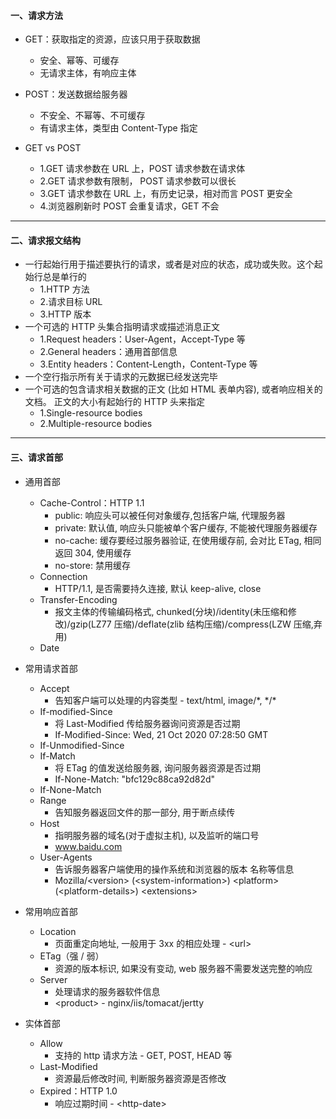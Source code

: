 #### 一、请求方法

- GET：获取指定的资源，应该只用于获取数据

  - 安全、幂等、可缓存
  - 无请求主体，有响应主体

- POST：发送数据给服务器

  - 不安全、不幂等、不可缓存
  - 有请求主体，类型由 Content-Type 指定

- GET vs POST
  - 1.GET 请求参数在 URL 上，POST 请求参数在请求体
  - 2.GET 请求参数有限制， POST 请求参数可以很长
  - 3.GET 请求参数在 URL 上，有历史记录，相对而言 POST 更安全
  - 4.浏览器刷新时 POST 会重复请求，GET 不会

---

#### 二、请求报文结构

- 一行起始行用于描述要执行的请求，或者是对应的状态，成功或失败。这个起始行总是单行的
  - 1.HTTP 方法
  - 2.请求目标 URL
  - 3.HTTP 版本
- 一个可选的 HTTP 头集合指明请求或描述消息正文
  - 1.Request headers：User-Agent，Accept-Type 等
  - 2.General headers：通用首部信息
  - 3.Entity headers：Content-Length，Content-Type 等
- 一个空行指示所有关于请求的元数据已经发送完毕
- 一个可选的包含请求相关数据的正文 (比如 HTML 表单内容), 或者响应相关的文档。 正文的大小有起始行的 HTTP 头来指定
  - 1.Single-resource bodies
  - 2.Multiple-resource bodies

---

#### 三、请求首部

- 通用首部

  - Cache-Control：HTTP 1.1
    - public: 响应头可以被任何对象缓存,包括客户端, 代理服务器
    - private: 默认值, 响应头只能被单个客户缓存, 不能被代理服务器缓存
    - no-cache: 缓存要经过服务器验证, 在使用缓存前, 会对比 ETag, 相同返回 304, 使用缓存
    - no-store: 禁用缓存
  - Connection
    - HTTP/1.1, 是否需要持久连接, 默认 keep-alive, close
  - Transfer-Encoding
    - 报文主体的传输编码格式, chunked(分块)/identity(未压缩和修改)/gzip(LZ77 压缩)/deflate(zlib 结构压缩)/compress(LZW 压缩,弃用)
  - Date

- 常用请求首部

  - Accept
    - 告知客户端可以处理的内容类型 - text/html, image/\*, \*/\*
  - If-modified-Since
    - 将 Last-Modified 传给服务器询问资源是否过期
    - If-Modified-Since: Wed, 21 Oct 2020 07:28:50 GMT
  - If-Unmodified-Since
  - If-Match
    - 将 ETag 的值发送给服务器, 询问服务器资源是否过期
    - If-None-Match: "bfc129c88ca92d82d"
  - If-None-Match
  - Range
    - 告知服务器返回文件的那一部分, 用于断点续传
  - Host
    - 指明服务器的域名(对于虚拟主机), 以及监听的端口号
    - www.baidu.com
  - User-Agents
    - 告诉服务器客户端使用的操作系统和浏览器的版本 名称等信息
    - Mozilla/\<version> (\<system-information>) \<platform> (\<platform-details>) \<extensions>

- 常用响应首部

  - Location
    - 页面重定向地址, 一般用于 3xx 的相应处理 - \<url>
  - ETag（强 / 弱）
    - 资源的版本标识, 如果没有变动, web 服务器不需要发送完整的响应
  - Server
    - 处理请求的服务器软件信息
    - \<product> - nginx/iis/tomacat/jertty

- 实体首部
  - Allow
    - 支持的 http 请求方法 - GET, POST, HEAD 等
  - Last-Modified
    - 资源最后修改时间, 判断服务器资源是否修改
  - Expired：HTTP 1.0
    - 响应过期时间 - \<http-date>
